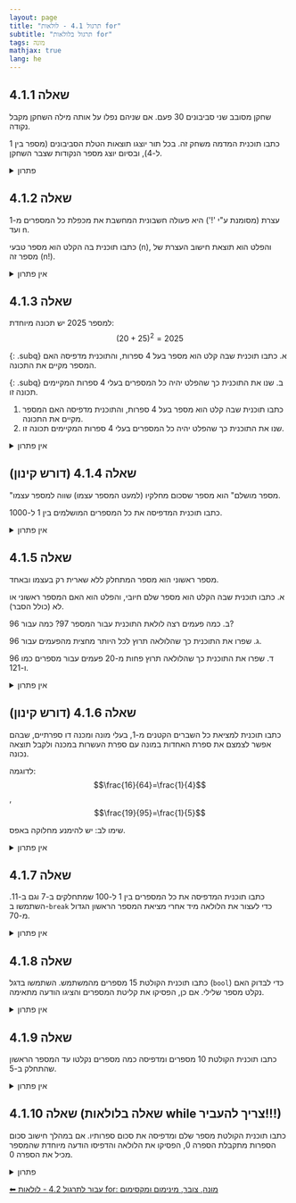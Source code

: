 ```yaml
---
layout: page 
title: "תרגול 4.1 - לולאות for"
subtitle: "תרגול בלולאות for"
tags: מונה
mathjax: true
lang: he
---
```




## שאלה 4.1.1

שחקן מסובב שני סביבונים 30 פעם. אם שניהם נפלו על אותה מילה השחקן מקבל נקודה.

כתבו תוכנית המדמה משחק זה. בכל תור יוצגו תוצאות הטלת הסביבונים (מספר בין 1 ל-4), ובסיום יוצג מספר הנקודות שצבר השחקן.

<details><summary>פתרון</summary>
static void Main()
{
    int num1, num2;
    int count = 0;
    for (int i = 0; i < 30; i++)
    {
        num1 = rnd.Next(1, 5);
        num2 = rnd.Next(1, 5);
        Console.WriteLine($"sevivon1: {num1} sevivon2: {num2} ");
        if (num1 == num2)
            count++;
    }
    Console.WriteLine(count);
}
</details>

## שאלה 4.1.2

עצרת (מסומנת ע"י '!') היא פעולה חשבונית המחשבת את מכפלת כל המספרים מ-1 ועד n.

כתבו תוכנית בה הקלט הוא מספר טבעי (n), והפלט הוא תוצאת חישוב העצרת של מספר זה (n!).

<details><summary>אין פתרון</summary>

</details>

## שאלה 4.1.3

למספר 2025 יש תכונה מיוחדת:
$$(20+25)^2 = 2025$$

{: .subq}
א. כתבו תוכנית שבה קלט הוא מספר בעל 4 ספרות, והתוכנית מדפיסה האם המספר מקיים את התכונה.

{: .subq}
ב. שנו את התוכנית כך שהפלט יהיה כל המספרים בעלי 4 ספרות המקיימים תכונה זו.




<ol class="hebrew-list">
  <li>
כתבו תוכנית שבה קלט הוא מספר בעל 4 ספרות, והתוכנית מדפיסה האם המספר מקיים את התכונה.</li>

<li>
שנו את התוכנית כך שהפלט יהיה כל המספרים בעלי 4 ספרות המקיימים תכונה זו.</li>
</ol>


<details><summary>אין פתרון</summary>

</details>

## שאלה 4.1.4 (דורש קינון)

"מספר מושלם" הוא מספר שסכום מחלקיו (למעט המספר עצמו) שווה למספר עצמו.

כתבו תוכנית המדפיסה את כל המספרים המושלמים בין 1 ל-1000.

<details><summary>אין פתרון</summary>

</details>

## שאלה 4.1.5

מספר ראשוני הוא מספר המתחלק ללא שארית רק בעצמו ובאחד.

א. כתבו תוכנית שבה הקלט הוא מספר שלם חיובי, והפלט הוא האם המספר ראשוני או לא (כולל הסבר).

ב. כמה פעמים רצה לולאת התוכנית עבור המספר 97? כמה עבור 96?

ג. שפרו את התוכנית כך שהלולאה תרוץ לכל היותר מחצית מהפעמים עבור 96.

ד. שפרו את התוכנית כך שהלולאה תרוץ פחות מ-20 פעמים עבור מספרים כמו 96 ו-121.

<details><summary>אין פתרון</summary>

</details>

## שאלה 4.1.6 (דורש קינון)

כתבו תוכנית למציאת כל השברים הקטנים מ-1, בעלי מונה ומכנה דו ספרתיים, שבהם אפשר לצמצם את ספרת האחדות במונה עם ספרת העשרות במכנה ולקבל תוצאה נכונה.

לדוגמה: $$\frac{16}{64}=\frac{1}{4}$$, $$\frac{19}{95}=\frac{1}{5}$$

שימו לב: יש להימנע מחלוקה באפס.

<details><summary>אין פתרון</summary>

</details>

## שאלה 4.1.7

כתבו תוכנית המדפיסה את כל המספרים בין 1 ל-100 שמתחלקים ב-7 וגם ב-11. השתמשו ב-`break` כדי לעצור את הלולאה מיד אחרי מציאת המספר הראשון הגדול מ-70.

<details><summary>אין פתרון</summary>

</details>

## שאלה 4.1.8

כתבו תוכנית הקולטת 15 מספרים מהמשתמש. השתמשו בדגל (`bool`) כדי לבדוק האם נקלט מספר שלילי. אם כן, הפסיקו את קליטת המספרים והציגו הודעה מתאימה.

<details><summary>אין פתרון</summary>

</details>

## שאלה 4.1.9

כתבו תוכנית הקולטת 10 מספרים ומדפיסה כמה מספרים נקלטו עד המספר הראשון שהתחלק ב-5.

<details><summary>אין פתרון</summary>

</details>

## שאלה 4.1.10 (שאלה בלולאות while צריך להעביר!!!)

כתבו תוכנית הקולטת מספר שלם ומדפיסה את סכום ספרותיו. אם במהלך חישוב סכום הספרות מתקבלת הספרה 0, הפסיקו את הלולאה והדפיסו הודעה מיוחדת שהמספר מכיל את הספרה 0.

<details><summary>פתרון</summary>

{% highlight csharp linenos %}
public static void Main()
{
    int sum = 0;
    bool allOk = true;
    Console.Write("Enter a number: ");
    int num = int.Parse(Console.ReadLine());
    while (num > 0 && allOk) // תנאי יציאה כפול
    {
        int digit = num % 10;
        if (digit == 0) // הדלקת דגל במקרה של בעיה
            allOk = false; // ברייק לא מספיק: אני מסמן שיצאתי באופן חריג 

        sum += digit; // סכימה
        num /= 10; // קיצוץ ספרה
    }
    if (allOk)
        Console.WriteLine("sum: " + sum);
    else
        Console.WriteLine("Huston we have had a problem: number contained 0");
}
{% endhighlight %}
</details>

[⬅ עבור לתרגול 4.2 - לולאות for: מונה, צובר, מינימום ומקסימום](/cs/Chapter4Ex4.2)

